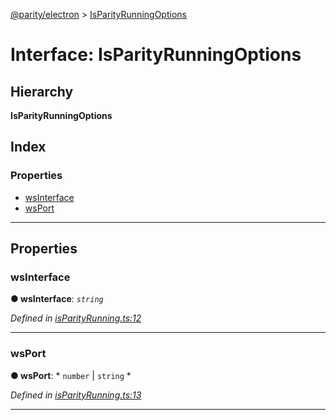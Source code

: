 [@parity/electron](../README.md) > [IsParityRunningOptions](../interfaces/isparityrunningoptions.md)

# Interface: IsParityRunningOptions

## Hierarchy

**IsParityRunningOptions**

## Index

### Properties

* [wsInterface](isparityrunningoptions.md#wsinterface)
* [wsPort](isparityrunningoptions.md#wsport)

---

## Properties

<a id="wsinterface"></a>

###  wsInterface

**● wsInterface**: *`string`*

*Defined in [isParityRunning.ts:12](https://github.com/paritytech/js-libs/blob/f3c5e36/packages/electron/src/isParityRunning.ts#L12)*

___
<a id="wsport"></a>

###  wsPort

**● wsPort**: * `number` &#124; `string`
*

*Defined in [isParityRunning.ts:13](https://github.com/paritytech/js-libs/blob/f3c5e36/packages/electron/src/isParityRunning.ts#L13)*

___

